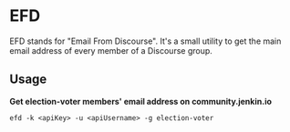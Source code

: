# EFD

EFD stands for "Email From Discourse".
It's a small utility to get the main email address of every member of a Discourse group.

## Usage

**Get election-voter members' email address on community.jenkin.io**

`efd -k <apiKey> -u <apiUsername> -g election-voter`
